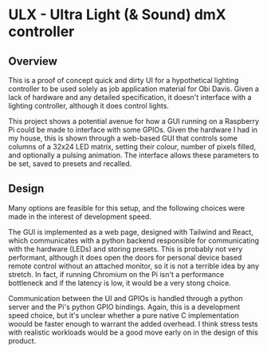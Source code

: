# ULX - Ultra Light (& Sound) dmX controller

## Overview 

This is a proof of concept quick and dirty UI for a hypothetical lighting controller to be used solely as job application material for Obi Davis. Given a lack of hardware and any detailed specification, it doesn't interface with a lighting controller, although it does control lights. 

This project shows a potential avenue for how a GUI running on a Raspberry Pi could be made to interface with some GPIOs. Given the hardware I had in my house, this is shown through a web-based GUI that controls some columns of a 32x24 LED matrix, setting their colour, number of pixels filled, and optionally a pulsing animation. The interface allows these parameters to be set, saved to presets and recalled. 

## Design

Many options are feasible for this setup, and the following choices were made in the interest of development speed. 

The GUI is implemented as a web page, designed with Tailwind and React, which communicates with a python backend responsible for communicating with the hardware (LEDs) and storing presets. This is probably not very performant, although it does open the doors for personal device based remote control without an attached monitor, so it is not a terrible idea by any stretch. In fact, if running Chromium on the Pi isn't a performance bottleneck and if the latency is low, it would be a very stong choice. 

Communication between the UI and GPIOs is handled through a python server and the Pi's python GPIO bindings. Again, this is a development speed choice, but it's unclear whether a  pure native C implementation woould be faster enough to warrant the added overhead. I think stress tests with realistic workloads would be a good move early on in the design of this product.
